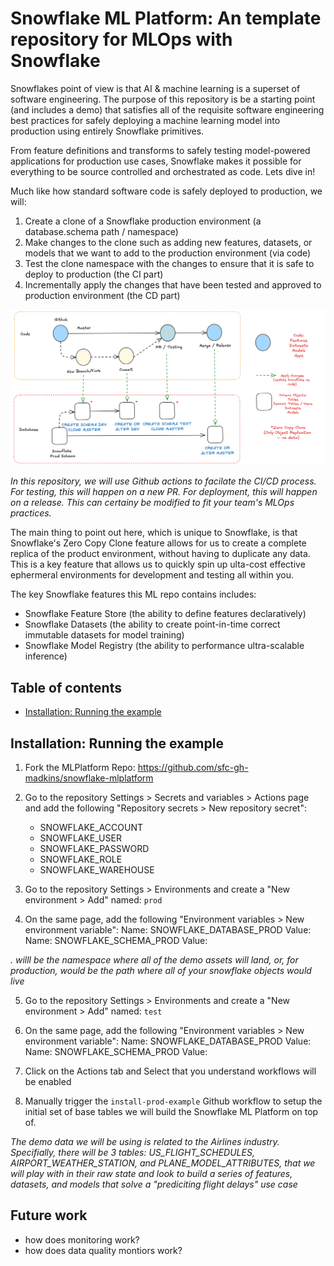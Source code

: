 # Snowflake ML Platform: An template repository for MLOps with Snowflake

Snowflakes point of view is that AI & machine learning is a superset of software engineering. The purpose of this repository is be a starting point (and includes a demo) that satisfies all of the requisite software engineering best practices for safely deploying a machine learning model into production using entirely Snowflake primitives.

From feature definitions and transforms to safely testing model-powered applications for production use cases, Snowflake makes it possible for everything to be source controlled and orchestrated as code. Lets dive in!

Much like how standard software code is safely deployed to production, we will:
1. Create a clone of a Snowflake production environment (a database.schema path / namespace)
2. Make changes to the clone such as adding new features, datasets, or models that we want to add to the production environment (via code)
3. Test the clone namespace with the changes to ensure that it is safe to deploy to production (the CI part)
4. Incrementally apply the changes that have been tested and approved to production environment (the CD part)

![architecture](./architecture.png)

*In this repository, we will use  Github actions to facilate the CI/CD process. For testing, this will happen on a new PR. For deployment, this will happen on a release. This can certainy be modified to fit your team's MLOps practices.*

The main thing to point out here, which is unique to Snowflake, is that Snowflake's Zero Copy Clone feature allows for us to create a complete replica of the product environment, without having to duplicate any data. This is a key feature that allows us to quickly spin up ulta-cost effective ephermeral environments for development and testing all within you.

The key Snowflake features this ML repo contains includes:
- Snowflake Feature Store (the ability to define features declaratively)
- Snowflake Datasets (the ability to create point-in-time correct immutable datasets for model training)
- Snowflake Model Registry (the ability to performance ultra-scalable inference)

## Table of contents
* [Installation: Running the example](#installation--running-the-example)

## Installation: Running the example
1. Fork the MLPlatform Repo: https://github.com/sfc-gh-madkins/snowflake-mlplatform

2. Go to the repository Settings > Secrets and variables > Actions page and add the following "Repository secrets > New repository secret":
    - SNOWFLAKE_ACCOUNT
    - SNOWFLAKE_USER
    - SNOWFLAKE_PASSWORD
    - SNOWFLAKE_ROLE
    - SNOWFLAKE_WAREHOUSE

3. Go to the repository Settings > Environments and create a "New environment > Add" named: `prod`

4. On the same page, add the following "Environment variables > New environment variable":
    Name: SNOWFLAKE_DATABASE_PROD Value: <your snowflake database>
    Name: SNOWFLAKE_SCHEMA_PROD Value: <your snowflake schema>

  *<your snowflake database>.<your snowflake schema> willl be the namespace where all of the demo assets will land, or, for production, would be the path where all of your snowflake objects would live*

5. Go to the repository Settings > Environments and create a "New environment > Add" named: `test`

6. On the same page, add the following "Environment variables > New environment variable":
Name: SNOWFLAKE_DATABASE_PROD Value: <your snowflake database>
Name: SNOWFLAKE_SCHEMA_PROD Value: <your snowflake schema>

7. Click on the Actions tab and Select that you understand workflows will be enabled

8. Manually trigger the `install-prod-example` Github workflow to setup the initial set of base tables we will build the Snowflake ML Platform on top of.

*The demo data we will be using is related to the Airlines industry. Specifially, there will be 3 tables: US_FLIGHT_SCHEDULES, AIRPORT_WEATHER_STATION, and PLANE_MODEL_ATTRIBUTES, that we will play with in their raw state and look to build a series of features, datasets, and models that solve a "prediciting flight delays" use case*


## Future work
- how does monitoring work?
- how does data quality montiors work?
